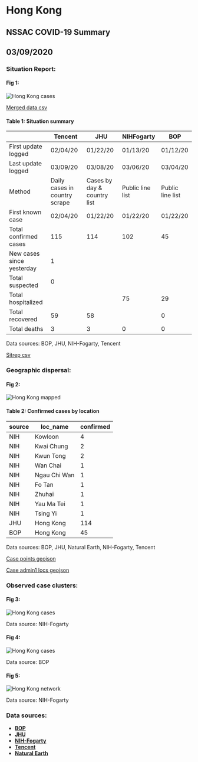 # Hong Kong
## NSSAC COVID-19 Summary
## 03/09/2020



### Situation Report:
#### Fig 1:
![Hong Kong cases](../merged_histories/Hong_Kong_merged_histories.png)

[Merged data csv](https://github.com/SchlittDataSci/SchlittDataSci.github.io/blob/master/data/tables/Hong_Kong_merged_daily.csv)

#### Table 1: Situation summary


|                           | Tencent                       | JHU                         | NIHFogarty       | BOP              |
|---------------------------|-------------------------------|-----------------------------|------------------|------------------|
| First update logged       | 02/04/20                      | 01/22/20                    | 01/13/20         | 01/12/20         |
| Last update logged        | 03/09/20                      | 03/08/20                    | 03/06/20         | 03/04/20         |
| Method                    | Daily cases in country scrape | Cases by day & country list | Public line list | Public line list |
| First known case          | 02/04/20                      | 01/22/20                    | 01/22/20         | 01/22/20         |
| Total confirmed cases     | 115                           | 114                         | 102              | 45               |
| New cases since yesterday | 1                             |                             |                  |                  |
| Total suspected           | 0                             |                             |                  |                  |
| Total hospitalized        |                               |                             | 75               | 29               |
| Total recovered           | 59                            | 58                          |                  | 0                |
| Total deaths              | 3                             | 3                           | 0                | 0                |

Data sources: BOP, JHU, NIH-Fogarty, Tencent


[Sitrep csv](https://github.com/SchlittDataSci/SchlittDataSci.github.io/blob/master/data/tables/Hong_Kong_sitrep.csv)

### Geographic dispersal:
#### Fig 2:
![Hong Kong mapped](../case_locs/Hong_Kong_case_locs.png)

#### Table 2: Confirmed cases by location


| source   | loc_name     |   confirmed |
|----------|--------------|-------------|
| NIH      | Kowloon      |           4 |
| NIH      | Kwai Chung   |           2 |
| NIH      | Kwun Tong    |           2 |
| NIH      | Wan Chai     |           1 |
| NIH      | Ngau Chi Wan |           1 |
| NIH      | Fo Tan       |           1 |
| NIH      | Zhuhai       |           1 |
| NIH      | Yau Ma Tei   |           1 |
| NIH      | Tsing Yi     |           1 |
| JHU      | Hong Kong    |         114 |
| BOP      | Hong Kong    |          45 |

Data sources: BOP, JHU, Natural Earth, NIH-Fogarty, Tencent


[Case points geojson](https://github.com/SchlittDataSci/SchlittDataSci.github.io/blob/master/data/shapes/Hong_Kong_case_locs.geojson)

[Case admin1 locs geojson](https://github.com/SchlittDataSci/SchlittDataSci.github.io/blob/master/data/shapes/Hong_Kong_admin1_locs.geojson)

### Observed case clusters:
#### Fig 3:
![Hong Kong cases](../cluster_analysis/Hong_Kong_imported_cases_NIHFogarty.png)



Data source: NIH-Fogarty


#### Fig 4:
![Hong Kong cases](../cluster_analysis/Hong_Kong_imported_cases_BOP.png)



Data source: BOP


#### Fig 5:
![Hong Kong network](../autochthonous_networks/Hong_Kong_network.png)



Data source: NIH-Fogarty


### Data sources:
* **[BOP](https://github.com/beoutbreakprepared/nCoV2019)**
* **[JHU](https://github.com/CSSEGISandData/COVID-19)** 
* **[NIH-Fogarty](https://docs.google.com/spreadsheets/d/1jS24DjSPVWa4iuxuD4OAXrE3QeI8c9BC1hSlqr-NMiU/edit#gid=1187587451)** 
* **[Tencent](https://news.qq.com/zt2020/page/feiyan.htm)**
* **[Natural Earth](https://www.naturalearthdata.com/forums/forum/natural-earth-map-data/cultural-vectors/admin-1-states-provinces-and-their-boundaries/)**

<!-- Global site tag (gtag.js) - Google Analytics -->
<script async src="https://www.googletagmanager.com/gtag/js?id=UA-158816269-1"></script>
<script>
  window.dataLayer = window.dataLayer || [];
  function gtag(){dataLayer.push(arguments);}
  gtag('js', new Date());

  gtag('config', 'UA-158816269-1');
</script>